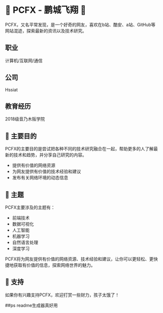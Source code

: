 # 📣 PCFX - 鹏城飞翔 🚀

PCFX，又名平常发现，是一个好奇的网友，喜欢在b站、酷安、a站、GitHub等网站混迹，探索最新的资讯以及技术研究。

## 职业

计算机/互联网/通信

## 公司

Hssiat

## 教育经历

2018级音乃木阪学院

## 🤔 主要目的

PCFX的主要目的是尝试把各种不同的技术研究融合在一起，帮助更多的人了解最新的技术和趋势，并分享自己研究的内容。
- 提供有价值的网络资源
- 为网友提供有价值的技术经验和建议
- 发布有关网络环境的动态信息

## 📗 主题

PCFX主要涉及的主题有：

* 前端技术
* 数据可视化
* 人工智能
* 机器学习
* 自然语言处理
* 深度学习

PCFX将为网友提供有价值的网络资源、技术经验和建议，让你可以更轻松、更快捷地获取有价值的信息，探索网络世界的魅力。


## 🤝 支持

如果你有兴趣支持PCFX，欢迎打赏一些财力，孩子太饿了！


##ps
readme生成器真好用



